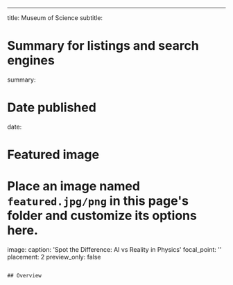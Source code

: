 ---
title: Museum of Science 
subtitle: 

# Summary for listings and search engines
summary: 

# Date published
date: 


# Featured image
# Place an image named `featured.jpg/png` in this page's folder and customize its options here.
image:
  caption: 'Spot the Difference: AI vs Reality in Physics'
  focal_point: ''
  placement: 2
  preview_only: false




```

## Overview



